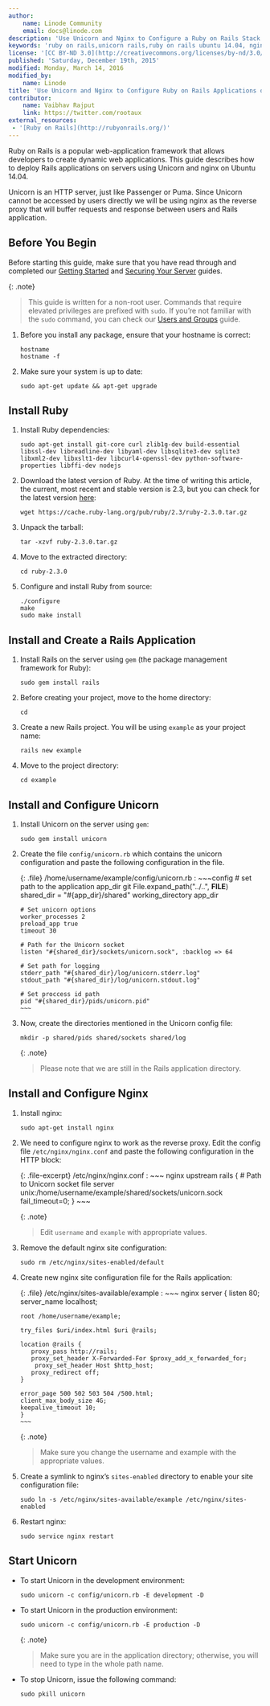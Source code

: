 ```yaml
---
author:
    name: Linode Community
    email: docs@linode.com
description: 'Use Unicorn and Nginx to Configure a Ruby on Rails Stack on Ubuntu 14.04 '
keywords: 'ruby on rails,unicorn rails,ruby on rails ubuntu 14.04, nginx,reverse proxy,ubuntu 14.04'
license: '[CC BY-ND 3.0](http://creativecommons.org/licenses/by-nd/3.0/us/)'
published: 'Saturday, December 19th, 2015'
modified: Monday, March 14, 2016
modified_by:
    name: Linode
title: 'Use Unicorn and Nginx to Configure Ruby on Rails Applications on Ubuntu 14.04'
contributor:
    name: Vaibhav Rajput
    link: https://twitter.com/rootaux
external_resources:
 - '[Ruby on Rails](http://rubyonrails.org/)'
---
```


Ruby on Rails is a popular web-application framework that allows developers to create dynamic web applications. This guide describes how to deploy Rails applications on servers using Unicorn and nginx on Ubuntu 14.04.

Unicorn is an HTTP server, just like Passenger or Puma. Since Unicorn cannot be accessed by users directly we will be using nginx as the reverse proxy that will buffer requests and response between users and Rails application.

## Before You Begin

Before starting this guide, make sure that  you have read through and completed our [Getting Started](/docs/getting-started) and [Securing Your Server](/docs/security/securing-your-server/) guides. 

{: .note}
>
>This guide is written for a non-root user. Commands that require elevated privileges are prefixed with `sudo`. If you’re not familiar with the `sudo` command, you can check our [Users and Groups](/docs/tools-reference/linux-users-and-groups) guide.

1.  Before you install any package, ensure that your hostname is correct:

        hostname
        hostname -f

2.  Make sure your system is up to date:

        sudo apt-get update && apt-get upgrade

## Install Ruby

1.  Install Ruby dependencies:

        sudo apt-get install git-core curl zlib1g-dev build-essential libssl-dev libreadline-dev libyaml-dev libsqlite3-dev sqlite3 libxml2-dev libxslt1-dev libcurl4-openssl-dev python-software-properties libffi-dev nodejs

2.  Download the latest version of Ruby. At the time of writing this article, the current, most recent and stable version is 2.3, but you can check for the latest version [here](https://www.ruby-lang.org/en/downloads/):

        wget https://cache.ruby-lang.org/pub/ruby/2.3/ruby-2.3.0.tar.gz

3.  Unpack the tarball:	

        tar -xzvf ruby-2.3.0.tar.gz

4.  Move to the extracted directory:

        cd ruby-2.3.0

5.  Configure and install Ruby from source:	

        ./configure
        make
        sudo make install

## Install and Create a Rails Application

1.  Install Rails on the server using `gem` (the package management framework for Ruby):

        sudo gem install rails

2.  Before creating your project, move to the home directory:

        cd

3.  Create a new Rails project. You will be using `example` as your project name:

        rails new example

4.  Move to the project directory:

        cd example

## Install and Configure Unicorn

1.  Install Unicorn on the server using `gem`:

        sudo gem install unicorn

2.  Create the file `config/unicorn.rb` which contains the unicorn configuration and paste the following configuration in the file.

    {: .file}
    /home/username/example/config/unicorn.rb
    :   ~~~config
        # set path to the application
        app_dir git File.expand_path("../..", __FILE__)
        shared_dir = "#{app_dir}/shared"
        working_directory app_dir

        # Set unicorn options
        worker_processes 2
        preload_app true
        timeout 30

        # Path for the Unicorn socket
        listen "#{shared_dir}/sockets/unicorn.sock", :backlog => 64

        # Set path for logging
        stderr_path "#{shared_dir}/log/unicorn.stderr.log"
        stdout_path "#{shared_dir}/log/unicorn.stdout.log"

        # Set proccess id path
        pid "#{shared_dir}/pids/unicorn.pid"
        ~~~

3.  Now, create the directories mentioned in the Unicorn config file:

        mkdir -p shared/pids shared/sockets shared/log

    {: .note}
    >
    >Please note that we are still in the Rails application directory.

## Install and Configure Nginx

1.  Install nginx:

        sudo apt-get install nginx

2.  We need to configure nginx to work as the reverse proxy. Edit the config file `/etc/nginx/nginx.conf` and paste the following configuration in the HTTP block:

    {: .file-excerpt}
    /etc/nginx/nginx.conf
    :   ~~~ nginx
        upstream rails {
        # Path to Unicorn socket file
        server unix:/home/username/example/shared/sockets/unicorn.sock fail_timeout=0;
        }
        ~~~

    {: .note}
    >
    > Edit `username` and `example` with appropriate values.

3.  Remove the default nginx site configuration:

        sudo rm /etc/nginx/sites-enabled/default

4.  Create new nginx site configuration file for the Rails application:

    {: .file}
    /etc/nginx/sites-available/example
    :   ~~~ nginx
        server {
        listen 80;
        server_name localhost;

        root /home/username/example;

        try_files $uri/index.html $uri @rails;

        location @rails {
           proxy_pass http://rails;
           proxy_set_header X-Forwarded-For $proxy_add_x_forwarded_for;
            proxy_set_header Host $http_host;
           proxy_redirect off;
        }

        error_page 500 502 503 504 /500.html;
        client_max_body_size 4G;
        keepalive_timeout 10;
        }
        ~~~

    {: .note}
    >
    >Make sure you change the username and example with the appropriate values.

5.  Create a symlink to nginx’s `sites-enabled` directory to enable your site configuration file:

        sudo ln -s /etc/nginx/sites-available/example /etc/nginx/sites-enabled

6.  Restart nginx:

        sudo service nginx restart

## Start Unicorn

- To start Unicorn in the development environment:

      sudo unicorn -c config/unicorn.rb -E development -D

- To start Unicorn in the production environment:

      sudo unicorn -c config/unicorn.rb -E production -D

    {: .note}
    >
    >Make sure you are in the application directory; otherwise, you will need to type in the whole path	name.

- To stop Unicorn, issue the following command:

      sudo pkill unicorn
